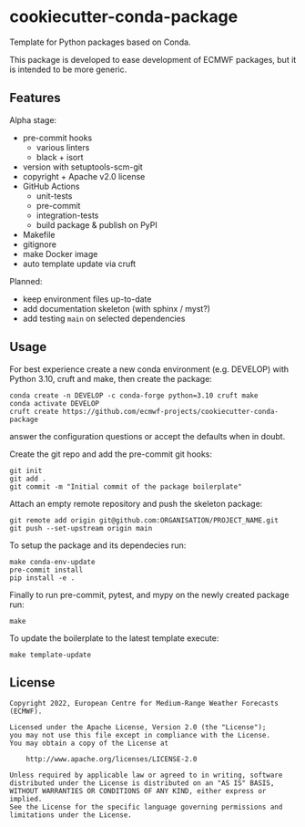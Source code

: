# cookiecutter-conda-package

Template for Python packages based on Conda.

This package is developed to ease development of ECMWF packages, but it is intended to
be more generic.

## Features

Alpha stage:

- pre-commit hooks
  - various linters
  - black + isort
- version with setuptools-scm-git
- copyright + Apache v2.0 license
- GitHub Actions
  - unit-tests
  - pre-commit
  - integration-tests
  - build package & publish on PyPI
- Makefile
- gitignore
- make Docker image
- auto template update via cruft

Planned:

- keep environment files up-to-date
- add documentation skeleton (with sphinx / myst?)
- add testing `main` on selected dependencies

## Usage

For best experience create a new conda environment (e.g. DEVELOP) with Python 3.10,
cruft and make, then create the package:

```
conda create -n DEVELOP -c conda-forge python=3.10 cruft make
conda activate DEVELOP
cruft create https://github.com/ecmwf-projects/cookiecutter-conda-package
```

answer the configuration questions or accept the defaults when in doubt.

Create the git repo and add the pre-commit git hooks:

```
git init
git add .
git commit -m "Initial commit of the package boilerplate"
```

Attach an empty remote repository and push the skeleton package:

```
git remote add origin git@github.com:ORGANISATION/PROJECT_NAME.git
git push --set-upstream origin main
```

To setup the package and its dependecies run:

```
make conda-env-update
pre-commit install
pip install -e .
```

Finally to run pre-commit, pytest, and mypy on the newly created package run:

```
make
```

To update the boilerplate to the latest template execute:

```
make template-update
```

## License

```
Copyright 2022, European Centre for Medium-Range Weather Forecasts (ECMWF).

Licensed under the Apache License, Version 2.0 (the "License");
you may not use this file except in compliance with the License.
You may obtain a copy of the License at

    http://www.apache.org/licenses/LICENSE-2.0

Unless required by applicable law or agreed to in writing, software
distributed under the License is distributed on an "AS IS" BASIS,
WITHOUT WARRANTIES OR CONDITIONS OF ANY KIND, either express or implied.
See the License for the specific language governing permissions and
limitations under the License.
```
